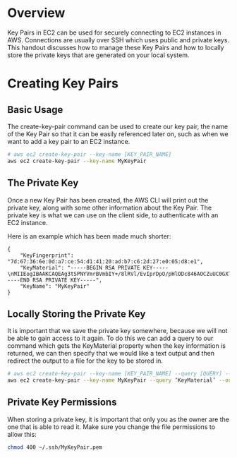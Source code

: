 # Overview
Key Pairs in EC2 can be used for securely connecting to EC2 instances in AWS.
Connections are usually over SSH which uses public and private keys.
This handout discusses how to manage these Key Pairs and how to locally store the private keys that are generated on your local system.

# Creating Key Pairs
## Basic Usage
The create-key-pair command can be used to create our key pair, the name of the Key Pair so that it can be easily referenced later on, such as when we want to add a key pair to an EC2 instance.
```bash
# aws ec2 create-key-pair --key-name [KEY_PAIR_NAME]
aws ec2 create-key-pair --key-name MyKeyPair
```
## The Private Key
Once a new Key Pair has been created, the AWS CLI will print out the private key, along with some other information about the Key Pair.
The private key is what we can use on the client side, to authenticate with an EC2 instance.

Here is an example which has been made much shorter:
```
{
    "KeyFingerprint": "7d:67:36:6e:0d:a7:ce:54:d1:41:20:ad:b7:c6:2d:27:e0:05:d8:e1",
    "KeyMaterial": "-----BEGIN RSA PRIVATE KEY-----\nMIIEogIBAAKCAQEAg3tSPNYVmrBVmbIY+/8lRVl/EvIprDpO/pHlODc846AOCZuUC0GXT5Ro95Nkr4zz7zMRrY\n22rHAmH3p6krizoM+fjRorLTSushQ2YQJJRq+O7RCNvtpyaDoRYWKRWqgGfgaZ+ZTXo=\n-----END RSA PRIVATE KEY-----",
    "KeyName": "MyKeyPair"
}
```

## Locally Storing the Private Key
It is important that we save the private key somewhere, because we will not be able to gain access to it again.
To do this we can add a query to our command which gets the KeyMaterial property when the key information is returned, we can then specify that we would like a text output and then redirect the output to a file for the key to be stored in.
```bash
# aws ec2 create-key-pair --key-name [KEY_PAIR_NAME] --query [QUERY] --output [OUTPUT_TYPE]
aws ec2 create-key-pair --key-name MyKeyPair --query ‘KeyMaterial’ --output text > ~/.ssh/MyKeyPair.pem
```

## Private Key Permissions
When storing a private key, it is important that only you as the owner are the one that is able to read it. Make sure you change the file permissions to allow this:
```bash
chmod 400 ~/.ssh/MyKeyPair.pem
```

